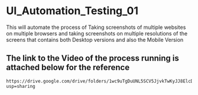 # UI_Automation_Testing_01

This will automate the process of Taking screenshots of multiple websites on multiple browsers and taking screenshots on multiple resolutions of the screens that contains both Desktop versions and also the Mobile Version

## The link to the Video of the process running is attached below for the reference

    https://drive.google.com/drive/folders/1wc9uTgDuUNL5SCV5JjvkTwKyJJ8ElcDN?usp=sharing
